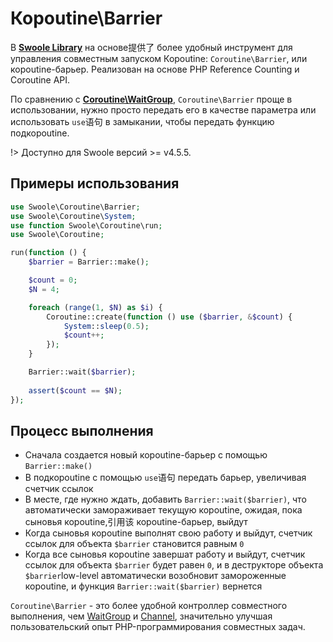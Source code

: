 # Корoutine\Barrier

В **[Swoole Library](https://github.com/swoole/library)** на основе提供了 более удобный инструмент для управления совместным запуском Корoutine: `Coroutine\Barrier`, или корoutine-барьер. Реализован на основе PHP Reference Counting и Coroutine API.

По сравнению с **[Coroutine\WaitGroup](/coroutine/wait_group)**, `Coroutine\Barrier` проще в использовании, нужно просто передать его в качестве параметра или использовать `use`语句 в замыкании, чтобы передать функцию подкорoutine.

!> Доступно для Swoole версий >= v4.5.5.


## Примеры использования

```php
use Swoole\Coroutine\Barrier;
use Swoole\Coroutine\System;
use function Swoole\Coroutine\run;
use Swoole\Coroutine;

run(function () {
    $barrier = Barrier::make();

    $count = 0;
    $N = 4;

    foreach (range(1, $N) as $i) {
        Coroutine::create(function () use ($barrier, &$count) {
            System::sleep(0.5);
            $count++;
        });
    }

    Barrier::wait($barrier);
    
    assert($count == $N);
});
```

## Процесс выполнения

* Сначала создается новый корoutine-барьер с помощью `Barrier::make()`
* В подкорoutine с помощью `use`语句 передать барьер, увеличивая счетчик ссылок
* В месте, где нужно ждать, добавить `Barrier::wait($barrier)`, что автоматически замораживает текущую корoutine, ожидая, пока сыновья корoutine,引用该 корoutine-барьер, выйдут
* Когда сыновья корoutine выполнят свою работу и выйдут, счетчик ссылок для объекта `$barrier` становится равным `0`
* Когда все сыновья корoutine завершат работу и выйдут, счетчик ссылок для объекта `$barrier` будет равен `0`, и в деструкторе объекта `$barrier`low-level автоматически возобновит замороженные корoutine, и функция `Barrier::wait($barrier)` вернется

`Coroutine\Barrier` - это более удобной контроллер совместного выполнения, чем [WaitGroup](/coroutine/wait_group) и [Channel](/coroutine/channel), значительно улучшая пользовательский опыт PHP-программирования совместных задач.

